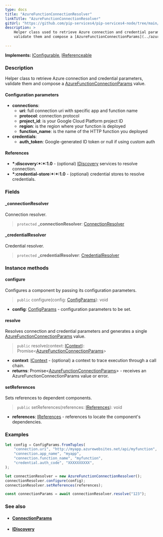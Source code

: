 ```yaml
---
type: docs
title: "AzureFunctionConnectionResolver"
linkTitle: "AzureFunctionConnectionResolver"
gitUrl: "https://github.com/pip-services4/pip-services4-node/tree/main/pip-services4-azure-node"
description: >
    Helper class used to retrieve Azure connection and credential parameters,
    validate them and compose a [AzureFunctionConnectionParams](../azure_function_connection_params) value.
 
---
```


**Implements:** [IConfigurable](../../../components/config/iconfigurable), [IReferenceable](../../../components/refer/ireferenceable)

### Description

Helper class to retrieve Azure connection and credential parameters,
validate them and compose a [AzureFunctionConnectionParams](../azure_function_connection_params) value.


#### Configuration parameters

- **connections**:                   
     - **uri**:           full connection uri with specific app and function name
     - **protocol**:      connection protocol
     - **project_id**:    is your Google Cloud Platform project ID
     - **region**:        is the region where your function is deployed
     - **function_name**: is the name of the HTTP function you deployed
- **credentials**:    
    - **auth_token**:    Google-generated ID token or null if using custom auth

#### References
- **\*:discovery:\*:\*:1.0** - (optional) [IDiscovery](../../../config/connect/idiscovery) services to resolve connection.
- **\*:credential-store:\*:\*:1.0** - (optional) credential stores to resolve credentials.

### Fields

<span class="hide-title-link">

#### _connectionResolver
Connection resolver.
> `protected` **_connectionResolver**: [ConnectionResolver](../../../config/connect/connection_resolver)

#### _credentialResolver
Credential resolver.
> `protected` **_credentialResolver**: [CredentialResolver](../../../config/auth/credential_resolver)

</span>

### Instance methods

#### configure
Configures a component by passing its configuration parameters.

> `public` configure(config: [ConfigParams](../../../components/config/config_params)): void

- **config**: [ConfigParams](../../../components/config/config_params) - configuration parameters to be set.

#### resolve
Resolves connection and credential parameters and generates a single
[AzureFunctionConnectionParams](../azure_function_connection_params) value.

> `public` resolve(context: [IContext](../../../components/context/icontext)): Promise<[AzureFunctionConnectionParams](../azure_function_connection_params)>

- **context**: [IContext](../../../components/context/icontext) - (optional) a context to trace execution through a call chain. 
- **returns**: Promise<[AzureFunctionConnectionParams](../azure_function_connection_params)> - receives an AzureFunctionConnectionParams value or error.

#### setReferences
Sets references to dependent components.

> `public` setReferences(references: [IReferences](../../../components/refer/ireferences)): void

- **references**: [IReferences](../../../components/refer/ireferences) - references to locate the component's dependencies.



### Examples

```typescript
let config = ConfigParams.fromTuples(
    "connection.uri", "http://myapp.azurewebsites.net/api/myfunction",
    "connection.app_name", "myapp",
    "connection.function_name", "myfunction",
    "credential.auth_code", "XXXXXXXXXX",
);

let connectionResolver = new AzureFunctionConnectionResolver();
connectionResolver.configure(config);
connectionResolver.setReferences(references);

const connectionParams = await connectionResolver.resolve("123");
```

### See also
- #### [ConnectionParams](../../../config/connect/connection_params)
- #### [IDiscovery](../../../config/connect/idiscovery)
